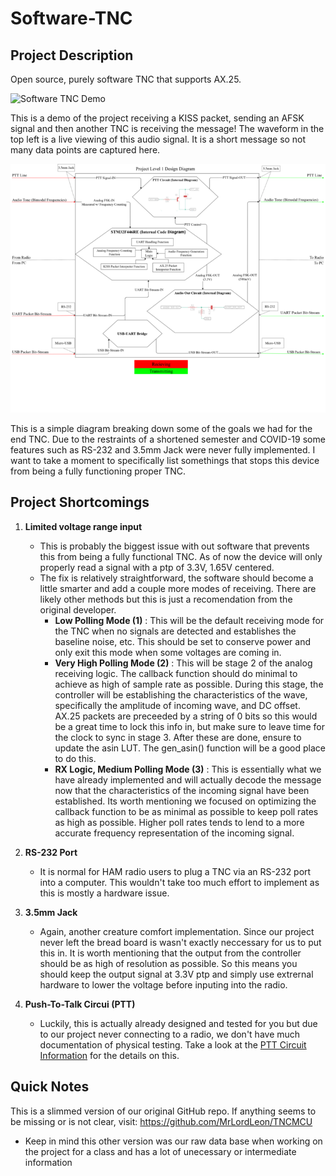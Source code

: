 # Software-TNC
 
 ## Project Description

 Open source, purely software TNC that supports AX.25.

 ![Software TNC Demo](Documentation/Group-Information/Final-Presentation-Test.gif)
 
 This is a demo of the project receiving a KISS packet, sending an AFSK signal and then another TNC is receiving the message! The waveform in the top left is a live viewing of this audio signal. It is a short message so not many data points are captured here.

 ![Software TNC Level 1 Diagram](Documentation/Diagrams/TNCMCU-Level-1-Diagram-Scaled.png)

 This is a simple diagram breaking down some of the goals we had for the end TNC. Due to the restraints of a shortened semester and COVID-19 some features such as RS-232 and 3.5mm Jack were never fully implemented. I want to take a moment to specifically list somethings that stops this device from being a fully functioning proper TNC.

 ## Project Shortcomings
 1. **Limited voltage range input**
     - This is probably the biggest issue with out software that prevents this from being a fully functional TNC. As of now the device will only properly read a signal with a ptp of 3.3V, 1.65V centered.
     - The fix is relatively straightforward, the software should become a little smarter and add a couple more modes of receiving. There are likely other methods but this is just a recomendation from the original developer.
         - **Low Polling Mode (1)** : This will be the default receiving mode for the TNC when no signals are detected and establishes the baseline noise, etc. This should be set to conserve power and only exit this mode when some voltages are coming in.
         - **Very High Polling Mode (2)** : This will be stage 2 of the analog receiving logic. The callback function should do minimal to achieve as high of sample rate as possible. During this stage, the controller will be establishing the characteristics of the wave, specifically the amplitude of incoming wave, and DC offset. AX.25 packets are preceeded by a string of 0 bits so this would be a great time to lock this info in, but make sure to leave time for the clock to sync in stage 3. After these are done, ensure to update the asin LUT. The gen_asin() function will be a good place to do this.
         - **RX Logic, Medium Polling Mode (3)** : This is essentially what we have already implemented and will actually decode the message now that the characteristics of the incoming signal have been established. Its worth mentioning we focused on optimizing the callback function to be as minimal as possible to keep poll rates as high as possible. Higher poll rates tends to lend to a more accurate frequency representation of the incoming signal.
 
 2. **RS-232 Port**
     - It is normal for HAM radio users to plug a TNC via an RS-232 port into a computer. This wouldn't take too much effort to implement as this is mostly a hardware issue.

 3. **3.5mm Jack**
     - Again, another creature comfort implementation. Since our project never left the bread board is wasn't exactly neccessary for us to put this in. It is worth mentioning that the output from the controller should be as high of resolution as possible. So this means you should keep the output signal at 3.3V ptp and simply use extrernal hardware to lower the voltage before inputing into the radio.

 4. **Push-To-Talk Circui (PTT)**
     - Luckily, this is actually already designed and tested for you but due to our project never connecting to a radio, we don't have much documentation of physical testing. Take a look at the [PTT Circuit Information](https://github.com/monkeyboyfr3sh/Software-TNC/tree/main/Schematic/Ltspice/PTT-circuit) for the details on this.

## Quick Notes

 This is a slimmed version of our original GitHub repo. If anything seems to be missing or is not clear, visit:  https://github.com/MrLordLeon/TNCMCU
  
  - Keep in mind this other version was our raw data base when working on the project for a class and has a lot of unecessary or intermediate information

